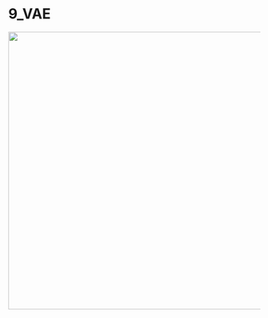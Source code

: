 # 9_VAE

<img title="" src="file:///C:/Users/R-Lain/AppData/Roaming/marktext/images/2025-07-07-17-53-06-image.png" alt="" width="556" data-align="left">


